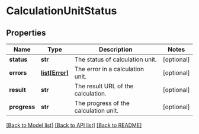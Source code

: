 # CalculationUnitStatus

## Properties
Name | Type | Description | Notes
------------ | ------------- | ------------- | -------------
**status** | **str** | The status of calculation unit. | [optional] 
**errors** | [**list[Error]**](Error.md) | The error in a calculation unit. | [optional] 
**result** | **str** | The result URL of the calculation. | [optional] 
**progress** | **str** | The progress of the calculation unit. | [optional] 

[[Back to Model list]](../README.md#documentation-for-models) [[Back to API list]](../README.md#documentation-for-api-endpoints) [[Back to README]](../README.md)


